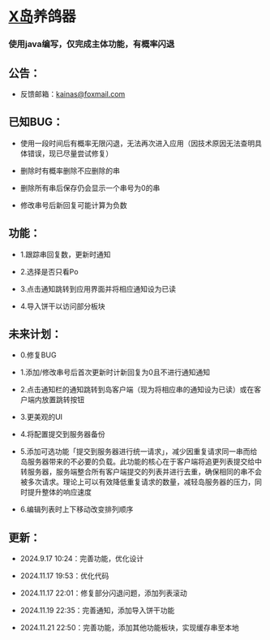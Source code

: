 # [X岛](https://www.nmbxd.com)养鸽器

### 使用java编写，仅完成主体功能，有概率闪退

## 公告：

 - 反馈邮箱：[kainas@foxmail.com](mailto:kainas@foxmail.com)

## 已知BUG：

 - 使用一段时间后有概率无限闪退，无法再次进入应用（因技术原因无法查明具体错误，现已尽量尝试修复）

 - 删除时有概率删除不应删除的串

 - 删除所有串后保存仍会显示一个串号为0的串

 - 修改串号后新回复可能计算为负数

## 功能：

 - 1.跟踪串回复数，更新时通知

 - 2.选择是否只看Po

 - 3.点击通知跳转到应用界面并将相应通知设为已读

 - 4.导入饼干以访问部分板块

## 未来计划：

 - 0.修复BUG

 - 1.添加/修改串号后首次更新时计新回复为0且不进行通知通知

 - 2.点击通知栏的通知跳转到岛客户端（现为将相应串的通知设为已读）或在客户端内放置跳转按钮

 - 3.更美观的UI

 - 4.将配置提交到服务器备份

 - 5.添加可选功能「提交到服务器进行统一请求」，减少因重复请求同一串而给岛服务器带来的不必要的负载。此功能的核心在于客户端将追更列表提交给中转服务器，服务端整合所有客户端提交的列表并进行去重，确保相同的串不会被多次请求。理论上可以有效降低重复请求的数量，减轻岛服务器的压力，同时提升整体的响应速度
 
 - 6.编辑列表时上下移动改变排列顺序

## 更新：

 - 2024.9.17 10:24：完善功能，优化设计

 - 2024.11.17 19:53：优化代码

 - 2024.11.17 22:01：修复部分闪退问题，添加列表滚动

 - 2024.11.19 22:35：完善通知，添加导入饼干功能

 - 2024.11.21 22:50：完善功能，添加其他功能板块，实现缓存串至本地
